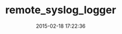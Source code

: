 ---
layout: post
title:  "remote_syslog_logger"
repo:   "papertrail/remote_syslog_logger"
date:   2015-02-18 17:22:36
gemurl: https://github.com/papertrail/remote_syslog_logger
---
